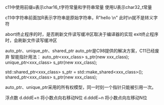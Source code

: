 c11中使用前缀u表示char16_t字符常量和字符串常量
使用U表示char32_t常量

c11中字符串前面加R表示字符串是原始字符串，R"hello \n" 此时\n就不是转义字符

abort终止程序的时，是否刷新文件读写缓冲区取决于编译器的实现
exit终止程序时，会刷新文件读写缓冲区

auto_ptr、unique_ptr、shared_ptr
auto_ptr是C98提供的解决方案，C11已经废弃
智能指针用法：
auto_ptr<xxx_class> s_ptr(new xxx_class);
unique_ptr<xxx_class> s_ptr(new xxx_class);

std::shared_ptr<xxx_class> s_ptr = std::make_shared<xxx_class>();
shared_ptr<xxx_class> s_ptr(new xxx_class);

auto_ptr、unique_ptr采用的所有权模型，同一时刻一个指针只能被引用一次。


浮点数
d.dddE+n 将小数点向右移动N位
d.dddE~n 将小数点向左移动N位





